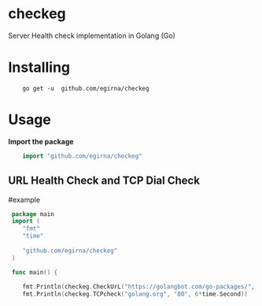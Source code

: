# checkeg
Server Health check implementation in Golang (Go)
# Installing 
```console
    go get -u  github.com/egirna/checkeg                                 
```

# Usage
**Import the package**
```go
    import "github.com/egirna/checkeg"                                    
 ```


## URL Health Check and  TCP Dial Check

#example
``` go 
 package main
 import (
	"fmt"
	"time"
	
	"github.com/egirna/checkeg"
 )

 func main() {
	
    fmt.Println(checkeg.CheckUrL("https://golangbot.com/go-packages/", []int{200, 300}))
    fmt.Println(checkeg.TCPcheck("golang.org", "80", 6*time.Second))

```
